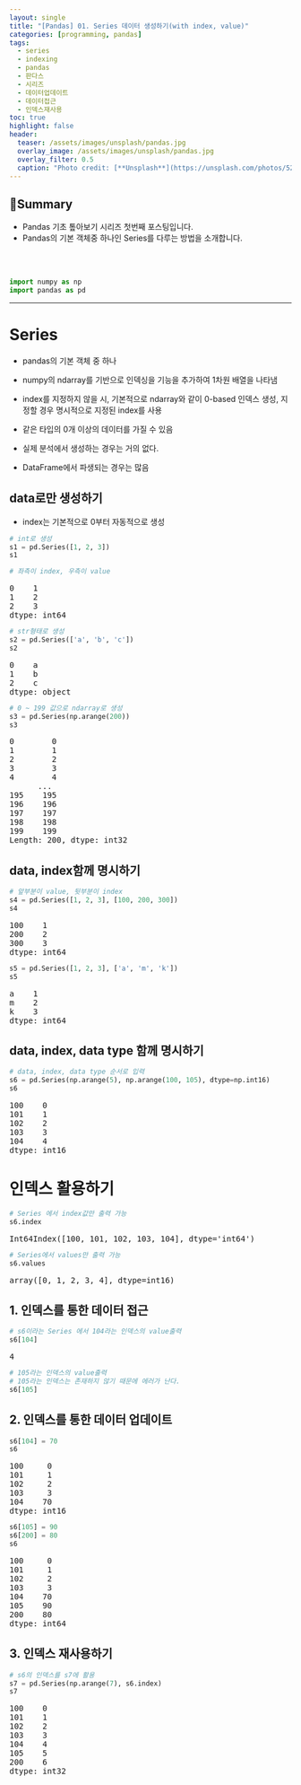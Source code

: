 ```yaml
---
layout: single
title: "[Pandas] 01. Series 데이터 생성하기(with index, value)"
categories: [programming, pandas]
tags:
  - series
  - indexing
  - pandas
  - 판다스
  - 시리즈
  - 데이터업데이트
  - 데이터접근
  - 인덱스재사용
toc: true
highlight: false
header:
  teaser: /assets/images/unsplash/pandas.jpg
  overlay_image: /assets/images/unsplash/pandas.jpg
  overlay_filter: 0.5
  caption: "Photo credit: [**Unsplash**](https://unsplash.com/photos/52jRtc2S_VE)"
---
```


## 🚦Summary
- Pandas 기초 톺아보기 시리즈 첫번째 포스팅입니다.
- Pandas의 기본 객체중 하나인 Series를 다루는 방법을 소개합니다.
<br>
<br>

<head>
  <style>
    table.dataframe {
      white-space: normal;
      width: 100%;
      height: 240px;
      display: block;
      overflow: auto;
      font-family: Arial, sans-serif;
      font-size: 0.9rem;
      line-height: 20px;
      text-align: center;
      border: 0px !important;
    }

    table.dataframe th {
      text-align: center;
      font-weight: bold;
      padding: 8px;
    }

    table.dataframe td {
      text-align: center;
      padding: 8px;
    }

    table.dataframe tr:hover {
      background: #b8d1f3; 
    }

    .output_prompt {
      overflow: auto;
      font-size: 0.9rem;
      line-height: 1.45;
      border-radius: 0.3rem;
      -webkit-overflow-scrolling: touch;
      padding: 0.8rem;
      margin-top: 0;
      margin-bottom: 15px;
      font: 1rem Consolas, "Liberation Mono", Menlo, Courier, monospace;
      color: $code-text-color;
      border: solid 1px $border-color;
      border-radius: 0.3rem;
      word-break: normal;
      white-space: pre;
    }

  .dataframe tbody tr th:only-of-type {
      vertical-align: middle;
  }

  .dataframe tbody tr th {
      vertical-align: top;
  }

  .dataframe thead th {
      text-align: center !important;
      padding: 8px;
  }

  .page__content p {
      margin: 0 0 0px !important;
  }

  .page__content p > strong {
    font-size: 0.8rem !important;
  }

  </style>
</head>



```python
import numpy as np
import pandas as pd
```

---
# Series

  - pandas의 기본 객체 중 하나

  - numpy의 ndarray를 기반으로 인덱싱을 기능을 추가하여 1차원 배열을 나타냄

  - index를 지정하지 않을 시, 기본적으로 ndarray와 같이 0-based 인덱스 생성, 지정할 경우 명시적으로 지정된 index를 사용

  - 같은 타입의 0개 이상의 데이터를 가질 수 있음

  - 실제 분석에서 생성하는 경우는 거의 없다.

  - DataFrame에서 파생되는 경우는 많음


## data로만 생성하기

 - index는 기본적으로 0부터 자동적으로 생성



```python
# int로 생성
s1 = pd.Series([1, 2, 3])
s1

# 좌측이 index, 우측이 value
```

<pre>
0    1
1    2
2    3
dtype: int64
</pre>

```python
# str형태로 생성
s2 = pd.Series(['a', 'b', 'c'])
s2
```

<pre>
0    a
1    b
2    c
dtype: object
</pre>

```python
# 0 ~ 199 값으로 ndarray로 생성
s3 = pd.Series(np.arange(200))
s3
```

<pre>
0        0
1        1
2        2
3        3
4        4
      ... 
195    195
196    196
197    197
198    198
199    199
Length: 200, dtype: int32
</pre>
## data, index함께 명시하기



```python
# 앞부분이 value, 뒷부분이 index
s4 = pd.Series([1, 2, 3], [100, 200, 300])
s4
```

<pre>
100    1
200    2
300    3
dtype: int64
</pre>

```python
s5 = pd.Series([1, 2, 3], ['a', 'm', 'k'])
s5
```

<pre>
a    1
m    2
k    3
dtype: int64
</pre>
## data, index, data type 함께 명시하기



```python
# data, index, data type 순서로 입력
s6 = pd.Series(np.arange(5), np.arange(100, 105), dtype=np.int16)
s6
```

<pre>
100    0
101    1
102    2
103    3
104    4
dtype: int16
</pre>
# 인덱스 활용하기



```python
# Series 에서 index값만 출력 가능
s6.index
```

<pre>
Int64Index([100, 101, 102, 103, 104], dtype='int64')
</pre>

```python
# Series에서 values만 출력 가능
s6.values
```

<pre>
array([0, 1, 2, 3, 4], dtype=int16)
</pre>
## 1. 인덱스를 통한 데이터 접근



```python
# s6이라는 Series 에서 104라는 인덱스의 value출력
s6[104]
```

<pre>
4
</pre>

```python
# 105라는 인덱스의 value출력
# 105라는 인덱스는 존재하지 않기 때문에 에러가 난다.
s6[105]
```

## 2. 인덱스를 통한 데이터 업데이트



```python
s6[104] = 70
s6
```

<pre>
100     0
101     1
102     2
103     3
104    70
dtype: int16
</pre>

```python
s6[105] = 90
s6[200] = 80
s6
```

<pre>
100     0
101     1
102     2
103     3
104    70
105    90
200    80
dtype: int64
</pre>
## 3. 인덱스 재사용하기



```python
# s6의 인덱스를 s7에 활용
s7 = pd.Series(np.arange(7), s6.index)
s7
```

<pre>
100    0
101    1
102    2
103    3
104    4
105    5
200    6
dtype: int32
</pre>